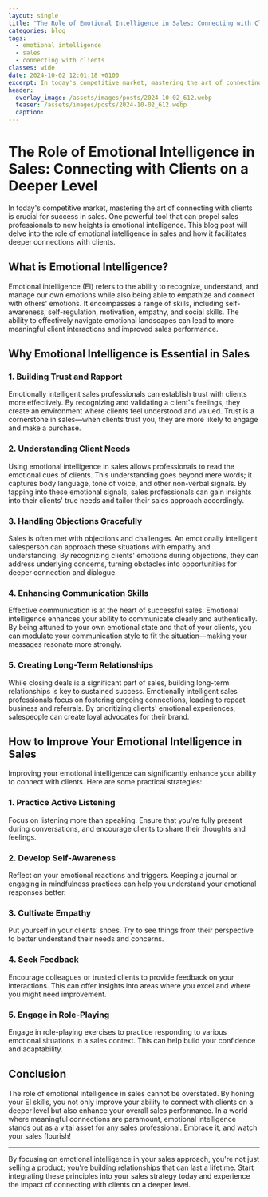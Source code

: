```yaml
---
layout: single
title: "The Role of Emotional Intelligence in Sales: Connecting with Clients on a Deeper Level"
categories: blog
tags:
  - emotional intelligence
  - sales
  - connecting with clients
classes: wide
date: 2024-10-02 12:01:18 +0100
excerpt: In today's competitive market, mastering the art of connecting with clients is crucial for success in sales. One powerful tool that can propel sales profess...
header:
  overlay_image: /assets/images/posts/2024-10-02_612.webp
  teaser: /assets/images/posts/2024-10-02_612.webp
  caption: 
---
```

  
# The Role of Emotional Intelligence in Sales: Connecting with Clients on a Deeper Level

In today's competitive market, mastering the art of connecting with clients is crucial for success in sales. One powerful tool that can propel sales professionals to new heights is emotional intelligence. This blog post will delve into the role of emotional intelligence in sales and how it facilitates deeper connections with clients.

## What is Emotional Intelligence?

Emotional intelligence (EI) refers to the ability to recognize, understand, and manage our own emotions while also being able to empathize and connect with others' emotions. It encompasses a range of skills, including self-awareness, self-regulation, motivation, empathy, and social skills. The ability to effectively navigate emotional landscapes can lead to more meaningful client interactions and improved sales performance.

## Why Emotional Intelligence is Essential in Sales

### 1. Building Trust and Rapport

Emotionally intelligent sales professionals can establish trust with clients more effectively. By recognizing and validating a client's feelings, they create an environment where clients feel understood and valued. Trust is a cornerstone in sales—when clients trust you, they are more likely to engage and make a purchase.

### 2. Understanding Client Needs

Using emotional intelligence in sales allows professionals to read the emotional cues of clients. This understanding goes beyond mere words; it captures body language, tone of voice, and other non-verbal signals. By tapping into these emotional signals, sales professionals can gain insights into their clients' true needs and tailor their sales approach accordingly.

### 3. Handling Objections Gracefully

Sales is often met with objections and challenges. An emotionally intelligent salesperson can approach these situations with empathy and understanding. By recognizing clients' emotions during objections, they can address underlying concerns, turning obstacles into opportunities for deeper connection and dialogue.

### 4. Enhancing Communication Skills

Effective communication is at the heart of successful sales. Emotional intelligence enhances your ability to communicate clearly and authentically. By being attuned to your own emotional state and that of your clients, you can modulate your communication style to fit the situation—making your messages resonate more strongly.

### 5. Creating Long-Term Relationships

While closing deals is a significant part of sales, building long-term relationships is key to sustained success. Emotionally intelligent sales professionals focus on fostering ongoing connections, leading to repeat business and referrals. By prioritizing clients' emotional experiences, salespeople can create loyal advocates for their brand.

## How to Improve Your Emotional Intelligence in Sales

Improving your emotional intelligence can significantly enhance your ability to connect with clients. Here are some practical strategies:

### 1. Practice Active Listening

Focus on listening more than speaking. Ensure that you're fully present during conversations, and encourage clients to share their thoughts and feelings.

### 2. Develop Self-Awareness

Reflect on your emotional reactions and triggers. Keeping a journal or engaging in mindfulness practices can help you understand your emotional responses better.

### 3. Cultivate Empathy

Put yourself in your clients’ shoes. Try to see things from their perspective to better understand their needs and concerns.

### 4. Seek Feedback

Encourage colleagues or trusted clients to provide feedback on your interactions. This can offer insights into areas where you excel and where you might need improvement.

### 5. Engage in Role-Playing

Engage in role-playing exercises to practice responding to various emotional situations in a sales context. This can help build your confidence and adaptability.

## Conclusion

The role of emotional intelligence in sales cannot be overstated. By honing your EI skills, you not only improve your ability to connect with clients on a deeper level but also enhance your overall sales performance. In a world where meaningful connections are paramount, emotional intelligence stands out as a vital asset for any sales professional. Embrace it, and watch your sales flourish! 

---

By focusing on emotional intelligence in your sales approach, you're not just selling a product; you're building relationships that can last a lifetime. Start integrating these principles into your sales strategy today and experience the impact of connecting with clients on a deeper level.